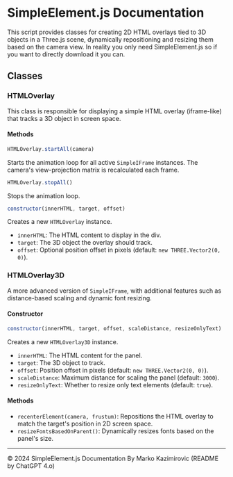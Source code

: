 
# SimpleElement.js Documentation

This script provides classes for creating 2D HTML overlays tied to 3D objects in a Three.js scene, dynamically repositioning and resizing them based on the camera view. In reality you only need SimpleElement.js so if you want to directly download it you can.

## Classes

### HTMLOverlay

This class is responsible for displaying a simple HTML overlay (iframe-like) that tracks a 3D object in screen space.

#### Methods

```javascript
HTMLOverlay.startAll(camera)
```
Starts the animation loop for all active `SimpleIFrame` instances. The camera's view-projection matrix is recalculated each frame.

```javascript
HTMLOverlay.stopAll()
```
Stops the animation loop.

```javascript
constructor(innerHTML, target, offset)
```
Creates a new `HTMLOverlay` instance.

- `innerHTML`: The HTML content to display in the div.
- `target`: The 3D object the overlay should track.
- `offset`: Optional position offset in pixels (default: `new THREE.Vector2(0, 0)`).

### HTMLOverlay3D

A more advanced version of `SimpleIFrame`, with additional features such as distance-based scaling and dynamic font resizing.

#### Constructor

```javascript
constructor(innerHTML, target, offset, scaleDistance, resizeOnlyText)
```
Creates a new `HTMLOverlay3D` instance.

- `innerHTML`: The HTML content for the panel.
- `target`: The 3D object to track.
- `offset`: Position offset in pixels (default: `new THREE.Vector2(0, 0)`).
- `scaleDistance`: Maximum distance for scaling the panel (default: `3000`).
- `resizeOnlyText`: Whether to resize only text elements (default: `true`).

#### Methods

- `recenterElement(camera, frustum)`: Repositions the HTML overlay to match the target's position in 2D screen space.
- `resizeFontsBasedOnParent()`: Dynamically resizes fonts based on the panel's size.

---

&copy; 2024 SimpleElement.js Documentation By Marko Kazimirovic (README by ChatGPT 4.o)
